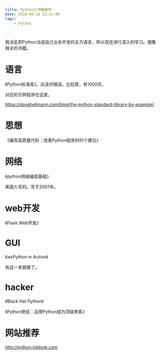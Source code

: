 ```yaml
---
title: Python之书籍推荐
date: 2018-06-18 22:21:00
tags:
	- Python

---
```




我决定把Python当成自己业余开发的主力语言，所以现在进行深入的学习。搜集相关的书籍。



# 语言

《Python标准库》。应该仔细读。比较厚，有1000页。

对应的示例程序在这里。

https://doughellmann.com/blog/the-python-standard-library-by-example/

# 思想

《编写高质量代码：改善Python程序的91个建议》

# 网络

《python网络编程基础》

美国人写的。写于2007年。



# web开发

《Flask Web开发》



# GUI

《wxPython in Action》

有这一本就够了。



# hacker

《Black Hat Python》

《Python绝技：运用Python成为顶级黑客》



# 网站推荐

http://python.jobbole.com



